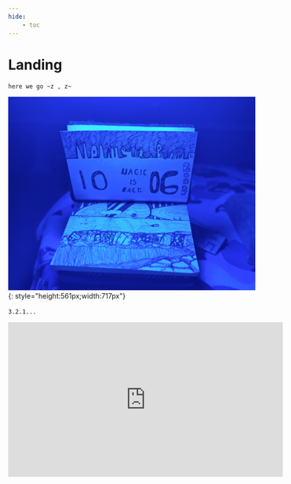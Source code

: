 ```yaml
---
hide:
    - toc
---
```


# Landing
```
here we go ~z , z~
```

![](../images/m1.jpg){: style="height:561px;width:717px"}


``
3.2.1...
``
<iframe width="560" height="315" src="https://www.youtube.com/embed/btM-PbDBH0E?si=h7a4NI3b5uR1zLEZ" title="YouTube video player" frameborder="0" allow="accelerometer; autoplay; clipboard-write; encrypted-media; gyroscope; picture-in-picture; web-share" allowfullscreen></iframe>

